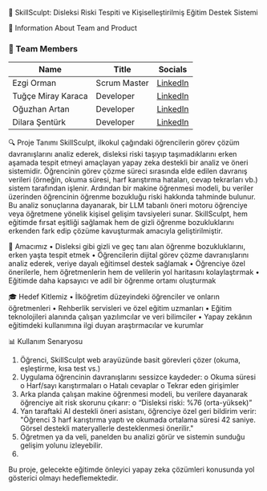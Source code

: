 🧠 SkillSculpt: Disleksi Riski Tespiti ve Kişiselleştirilmiş Eğitim Destek Sistemi

📌 Information About Team and Product

### 👥 Team Members

| Name                | Title         | Socials     |
|---------------------|---------------|-------------|
| Ezgi Orman          | Scrum Master  | [LinkedIn](https://www.linkedin.com/in/ezgiorman) |
| Tuğçe Miray Karaca  | Developer     | [LinkedIn](#) |
| Oğuzhan Artan       | Developer     | [LinkedIn](#) |
| Dilara Şentürk      | Developer     | [LinkedIn](#) |



🔍 Proje Tanımı
SkillSculpt, ilkokul çağındaki öğrencilerin görev çözüm davranışlarını analiz ederek, disleksi riski taşıyıp taşımadıklarını erken aşamada tespit etmeyi amaçlayan yapay zeka destekli bir analiz ve öneri sistemidir.
Öğrencinin görev çözme süreci sırasında elde edilen davranış verileri (örneğin, okuma süresi, harf karıştırma hataları, cevap tekrarları vb.) sistem tarafından işlenir.
Ardından bir makine öğrenmesi modeli, bu veriler üzerinden öğrencinin öğrenme bozukluğu riski hakkında tahminde bulunur.
Bu analiz sonuçlarına dayanarak, bir LLM tabanlı öneri motoru öğrenciye veya öğretmene yönelik kişisel gelişim tavsiyeleri sunar.
SkillSculpt, hem eğitimde fırsat eşitliği sağlamak hem de gizli öğrenme bozukluklarını erkenden fark edip çözüme kavuşturmak amacıyla geliştirilmiştir.

🎯 Amacımız
•	Disleksi gibi gizli ve geç tanı alan öğrenme bozukluklarını, erken yaşta tespit etmek
•	Öğrencilerin dijital görev çözme davranışlarını analiz ederek, veriye dayalı eğitimsel destek sağlamak
•	Öğrenciye özel önerilerle, hem öğretmenlerin hem de velilerin yol haritasını kolaylaştırmak
•	Eğitimde daha kapsayıcı ve adil bir öğrenme ortamı oluşturmak

🎓 Hedef Kitlemiz
•	İlköğretim düzeyindeki öğrenciler ve onların öğretmenleri
•	Rehberlik servisleri ve özel eğitim uzmanları
•	Eğitim teknolojileri alanında çalışan yazılımcılar ve veri bilimciler
•	Yapay zekânın eğitimdeki kullanımına ilgi duyan araştırmacılar ve kurumlar

📊 Kullanım Senaryosu
1.	Öğrenci, SkillSculpt web arayüzünde basit görevleri çözer (okuma, eşleştirme, kısa test vs.)
2.	Uygulama öğrencinin davranışlarını sessizce kaydeder:
o	Okuma süresi
o	Harf/sayı karıştırmaları
o	Hatalı cevaplar
o	Tekrar eden girişimler
3.	Arka planda çalışan makine öğrenmesi modeli, bu verilere dayanarak öğrenciye ait risk skorunu çıkarır:
o	“Disleksi riski: %76 (orta-yüksek)”
4.	Yan taraftaki AI destekli öneri asistanı, öğrenciye özel geri bildirim verir: "Öğrenci 3 harf karıştırma yaptı ve okumada ortalama süresi 42 saniye. Görsel destekli materyallerle desteklenmesi önerilir."
5.	Öğretmen ya da veli, panelden bu analizi görür ve sistemin sunduğu gelişim yolunu izleyebilir.
6.	
Bu proje, gelecekte eğitimde önleyici yapay zeka çözümleri konusunda yol gösterici olmayı hedeflemektedir.
